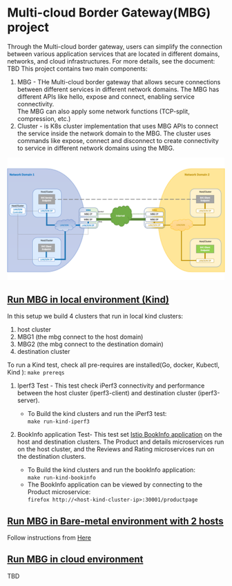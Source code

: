 # Multi-cloud Border Gateway(MBG) project  
Through the Multi-cloud border gateway, users can simplify the connection between various application services that are located in different domains, networks, and cloud infrastructures. 
For more details, see the document: TBD 
This project contains two main components: 
1) MBG - THe Multi-cloud border gateway that allows secure connections between different services in different network domains.
   The MBG has different APIs like hello, expose and connect, enabling service connectivity.  
   The MBG can also apply some network functions (TCP-split, compression, etc.)
2) Cluster - is K8s cluster implementation that uses MBG APIs to connect the service inside the network domain to the MBG.
   The cluster uses commands like expose, connect and disconnect to create connectivity to service in different network domains using the MBG. 

![alt text](./tests/figures/mbg-proto.png)


## <ins>Run MBG in local environment (Kind)<ins>
In this setup we build 4 clusters that run in local kind clusters: 
1) host cluster 
2) MBG1 (the mbg connect to the host domain) 
3) MBG2 (the mbg connect to the destination domain) 
4) destination cluster 

To run a Kind test, check all pre-requires are installed(Go, docker, Kubectl, Kind ): ```make prereqs```

1) Iperf3 Test - This test check iPerf3 connectivity and performance between the host cluster (iperf3-client) and destination cluster (iperf3-server).  
   * To Build the kind clusters and run the iPerf3 test:  
```make run-kind-iperf3```

1) BookInfo application Test- This test set [Istio BookInfo application](https://istio.io/latest/docs/examples/bookinfo/) on the host and destination clusters. The Product and details microservices run on the host cluster, and the Reviews and Rating microservices run on the destination clusters. 
   * To Build the kind clusters and run the bookInfo application:    
```make run-kind-bookinfo```  
   * The BookInfo application can be viewed by connecting to the Product microservice:  
```firefox http://<host-kind-cluster-ip>:30001/productpage```

## <ins>Run MBG in Bare-metal environment with 2 hosts<ins> 
Follow instructions from [Here](tests/bare-metal/commands.txt)

## <ins>Run MBG in cloud environment<ins> 
TBD
